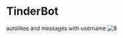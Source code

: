 # TinderBot
autolikes and messages with username
![8](https://user-images.githubusercontent.com/54048747/222363718-4007f6fb-fab4-44f2-b8db-5649109eb512.JPG)
